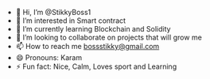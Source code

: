 - 👋 Hi, I’m @StikkyBoss1
- 👀 I’m interested in Smart contract
- 🌱 I’m currently learning Blockchain and Solidity
- 💞️ I’m looking to collaborate on projects that will grow me
- 📫 How to reach me bossstikky@gmail.com
- 😄 Pronouns: Karam
- ⚡ Fun fact: Nice, Calm, Loves sport and Learning 

<!---
StikkyBoss1/StikkyBoss1 is a ✨ special ✨ repository because its `README.md` (this file) appears on your GitHub profile.
You can click the Preview link to take a look at your changes.
--->
